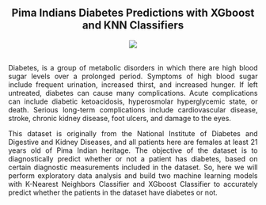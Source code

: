 
<div align="center">
  
## Pima Indians Diabetes Predictions with XGboost and KNN Classifiers
</div>


<div align="center">
<img src="https://user-images.githubusercontent.com/69224996/96674597-00e6bb80-131e-11eb-99a3-13b6333740c1.jpg" >
</div>

<br />

<div align="justify">

Diabetes, is a group of metabolic disorders in which there are high blood sugar levels over a prolonged period. Symptoms of high blood sugar include frequent urination, increased thirst, and increased hunger. If left untreated, diabetes can cause many complications. Acute complications can include diabetic ketoacidosis, hyperosmolar hyperglycemic state, or death. Serious long-term complications include cardiovascular disease, stroke, chronic kidney disease, foot ulcers, and damage to the eyes. 

This dataset is originally from the National Institute of Diabetes and Digestive and Kidney Diseases, and all patients here are females at least 21 years old of Pima Indian heritage. The objective of the dataset is to diagnostically predict whether or not a patient has diabetes, based on certain diagnostic measurements included in the dataset. So, here we will perform exploratory data analysis and build two machine learning models with K-Nearest Neighbors Classifier and XGboost Classifier to accurately predict whether the patients in the dataset have diabetes or not.

</div>
